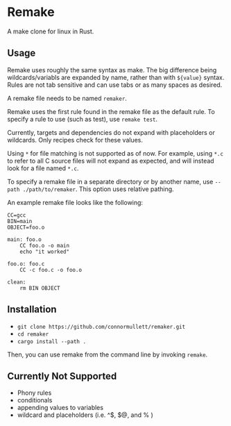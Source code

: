 
# Remake
A make clone for linux in Rust.

## Usage
Remake uses roughly the same syntax as make. The big difference being wildcards/variabls are expanded by name, rather than with `${value}` syntax. Rules are not tab sensitive and can use tabs or as many spaces as desired.

A remake file needs to be named `remaker`.

Remake uses the first rule found in the remake file as the default rule. To specify a rule to use (such as test), use `remake test`.

Currently, targets and dependencies do not expand with placeholders or wildcards. Only recipes check for these values.

Using `*` for file matching is not supported as of now. For example, using `*.c` to refer to all C source files will not expand as expected, and will instead look for a file named `*.c`.

To specify a remake file in a separate directory or by another name, use `--path ./path/to/remaker`. This option uses relative pathing.

An example remake file looks like the following:

```
CC=gcc
BIN=main
OBJECT=foo.o

main: foo.o
    CC foo.o -o main
    echo "it worked"

foo.o: foo.c
    CC -c foo.c -o foo.o

clean:
    rm BIN OBJECT
```

## Installation
- `git clone https://github.com/connormullett/remaker.git`
- `cd remaker`
- `cargo install --path .`

Then, you can use remake from the command line by invoking `remake`.

## Currently Not Supported
- Phony rules
- conditionals
- appending values to variables
- wildcard and placeholders (i.e. ^$, $@, and % )
